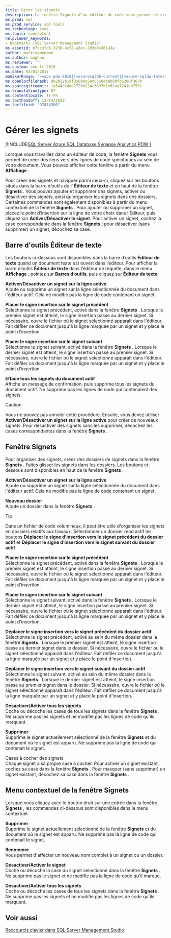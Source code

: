 ```yaml
---
title: Gérer les signets
description: La fenêtre Signets d’un éditeur de code vous permet de créer des liens vers certains emplacements dans le code. Découvrez comment créer, supprimer, activer et désactiver des signets, et comment les utiliser pour naviguer dans votre code.
ms.prod: sql
ms.prod_service: sql-tools
ms.technology: ssms
ms.topic: conceptual
helpviewer_keywords:
- bookmarks [SQL Server Management Studio]
ms.assetid: 67cc3fd6-3238-4c58-a3ec-2d3b0438143a
author: markingmyname
ms.author: maghan
ms.reviewer: ''
ms.custom: seo-lt-2019
ms.date: 03/01/2017
monikerRange: '>=aps-pdw-2016||=azuresqldb-current||=azure-sqldw-latest||>=sql-server-2016||>=sql-server-linux-2017||=azuresqldb-mi-current'
ms.openlocfilehash: 902b22b19f356b0c59c6550ddeb8bfc6200f367b
ms.sourcegitcommit: 1a544cf4dd2720b124c3697d1e62ae7741db757c
ms.translationtype: HT
ms.contentlocale: fr-FR
ms.lasthandoff: 12/14/2020
ms.locfileid: "97474300"
---
```

# <a name="manage-bookmarks"></a>Gérer les signets

[!INCLUDE[SQL Server Azure SQL Database Synapse Analytics PDW ](../../includes/applies-to-version/sql-asdb-asdbmi-asa-pdw.md)]

Lorsque vous travaillez dans un éditeur de code, la fenêtre **Signets** vous permet de créer des liens vers des lignes de code spécifiques au sein de votre document. Vous pouvez afficher cette fenêtre à partir du menu **Affichage** .  
  
 Pour créer des signets et naviguer parmi ceux-ci, cliquez sur les boutons situés dans la barre d’outils de l’ **Éditeur de texte** et en haut de la fenêtre **Signets** . Vous pouvez ajouter et supprimer des signets, activer ou désactiver des signets, ainsi qu'organiser les signets dans des dossiers. Certaines commandes sont également disponibles à partir du menu contextuel de la fenêtre **Signets** . Pour ajouter ou supprimer un signet, placez le point d’insertion sur la ligne de votre choix dans l’Éditeur, puis cliquez sur **Activer/Désactiver le signet**. Pour activer un signet, cochez la case correspondante dans la fenêtre **Signets** ; pour désactiver (sans supprimer) un signet, décochez sa case.  
  
## <a name="text-editor-toolbar"></a>Barre d'outils Éditeur de texte  
 Les boutons ci-dessous sont disponibles dans la barre d’outils **Éditeur de texte** quand un document texte est ouvert dans l’éditeur. Pour afficher la barre d’outils **Éditeur de texte** dans l’éditeur de requête, dans le menu **Affichage** , pointez sur **Barres d’outils**, puis cliquez sur **Éditeur de texte**.  
  
 **Activer/Désactiver un signet sur la ligne active**  
 Ajoute ou supprime un signet sur la ligne sélectionnée du document dans l'éditeur actif. Cela ne modifie pas la ligne de code contenant un signet.  
  
 **Placer le signe insertion sur le signet précédent**  
 Sélectionne le signet précédent, activé dans la fenêtre **Signets** . Lorsque le premier signet est atteint, le signe insertion passe au dernier signet. Si nécessaire, ouvre le fichier où le signet sélectionné apparaît dans l'éditeur. Fait défiler ce document jusqu'à la ligne marquée par un signet et y place le point d'insertion.  
  
 **Placer le signe insertion sur le signet suivant**  
 Sélectionne le signet suivant, activé dans la fenêtre **Signets** . Lorsque le dernier signet est atteint, le signe insertion passe au premier signet. Si nécessaire, ouvre le fichier où le signet sélectionné apparaît dans l'éditeur. Fait défiler ce document jusqu'à la ligne marquée par un signet et y place le point d'insertion.  
  
 **Efface tous les signets du document actif**  
 Affiche un message de confirmation, puis supprime tous les signets du document actif. Ne supprime pas les lignes de code qui contenaient des signets.  
  
> [!CAUTION]  
>  Vous ne pouvez pas annuler cette procédure. Ensuite, vous devez utiliser **Activer/Désactiver un signet sur la ligne active** pour créer de nouveaux signets. Pour désactiver des signets sans les supprimer, décochez les cases correspondantes dans la fenêtre **Signets** .  
  
## <a name="bookmarks-window"></a>Fenêtre Signets  
 Pour organiser des signets, créez des dossiers de signets dans la fenêtre **Signets** . Faites glisser les signets dans les dossiers. Les boutons ci-dessous sont disponibles en haut de la fenêtre **Signets** .  
  
 **Activer/Désactiver un signet sur la ligne active**  
 Ajoute ou supprime un signet sur la ligne sélectionnée du document dans l'éditeur actif. Cela ne modifie pas la ligne de code contenant un signet.  
  
 **Nouveau dossier**  
 Ajoute un dossier dans la fenêtre **Signets** .  
  
> [!TIP]  
>  Dans un fichier de code volumineux, il peut être utile d'organiser les signets en dossiers relatifs aux travaux. Sélectionner un dossier rend actif les boutons **Déplacer le signe d’insertion vers le signet précédent du dossier actif** et **Déplacer le signe d’insertion vers le signet suivant du dossier actif** .  
  
 **Placer le signe insertion sur le signet précédent**  
 Sélectionne le signet précédent, activé dans la fenêtre **Signets** . Lorsque le premier signet est atteint, le signe insertion passe au dernier signet. Si nécessaire, ouvre le fichier où le signet sélectionné apparaît dans l'éditeur. Fait défiler ce document jusqu'à la ligne marquée par un signet et y place le point d'insertion.  
  
 **Placer le signe insertion sur le signet suivant**  
 Sélectionne le signet suivant, activé dans la fenêtre **Signets** . Lorsque le dernier signet est atteint, le signe insertion passe au premier signet. Si nécessaire, ouvre le fichier où le signet sélectionné apparaît dans l'éditeur. Fait défiler ce document jusqu'à la ligne marquée par un signet et y place le point d'insertion.  
  
 **Déplacer le signe insertion vers le signet précédent du dossier actif**  
 Sélectionne le signet précédent, activé au sein du même dossier dans la fenêtre **Signets** . Lorsque le premier signet est atteint, le signe insertion passe au dernier signet dans le dossier. Si nécessaire, ouvre le fichier où le signet sélectionné apparaît dans l'éditeur. Fait défiler ce document jusqu'à la ligne marquée par un signet et y place le point d'insertion.  
  
 **Déplacer le signe insertion vers le signet suivant du dossier actif**  
 Sélectionne le signet suivant, activé au sein du même dossier dans la fenêtre **Signets** . Lorsque le dernier signet est atteint, le signe insertion passe au premier signet dans le dossier. Si nécessaire, ouvre le fichier où le signet sélectionné apparaît dans l'éditeur. Fait défiler ce document jusqu'à la ligne marquée par un signet et y place le point d'insertion.  
  
 **Désactiver/Activer tous les signets**  
 Coche ou décoche les cases de tous les signets dans la fenêtre **Signets** . Ne supprime pas les signets et ne modifie pas les lignes de code qu'ils marquent.  
  
 **Supprimer**  
 Supprime le signet actuellement sélectionné de la fenêtre **Signets** et du document où le signet est apparu. Ne supprime pas la ligne de code qui contenait le signet.  
  
 Cases à cocher des signets  
 Chaque signet a sa propre case à cocher. Pour activer un signet existant, cochez sa case dans la fenêtre **Signets** . Pour masquer (sans supprimer) un signet existant, décochez sa case dans la fenêtre **Signets** .  
  
## <a name="bookmarks-window-shortcut-menu"></a>Menu contextuel de la fenêtre Signets  
 Lorsque vous cliquez avec le bouton droit sur une entrée dans la fenêtre **Signets** , les commandes ci-dessous sont disponibles dans le menu contextuel.  
  
 **Supprimer**  
 Supprime le signet actuellement sélectionné de la fenêtre **Signets** et du document où le signet est apparu. Ne supprime pas la ligne de code qui contenait le signet.  
  
 **Renommer**  
 Vous permet d'affecter un nouveau nom complet à un signet ou un dossier.  
  
 **Désactiver/Activer le signet**  
 Coche ou décoche la case du signet sélectionné dans la fenêtre **Signets** . Ne supprime pas le signet et ne modifie pas la ligne de code qu'il marque.  
  
 **Désactiver/Activer tous les signets**  
 Coche ou décoche les cases de tous les signets dans la fenêtre **Signets** . Ne supprime pas les signets et ne modifie pas les lignes de code qu'ils marquent.  
  
## <a name="see-also"></a>Voir aussi  
 [Raccourcis clavier dans SQL Server Management Studio](../../ssms/sql-server-management-studio-keyboard-shortcuts.md)  
